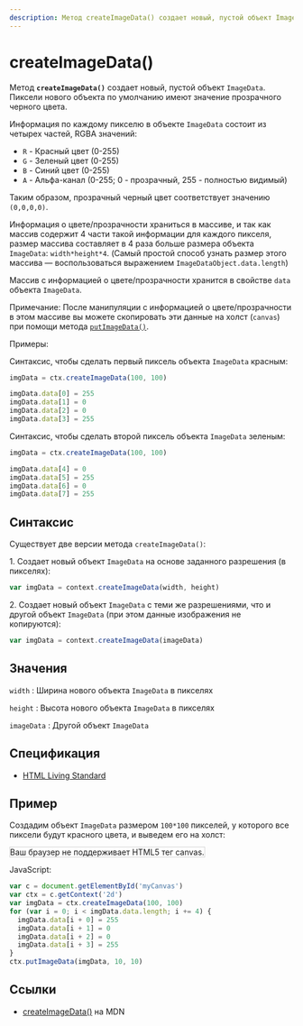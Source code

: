 ```yaml
---
description: Метод createImageData() создает новый, пустой объект ImageData. Пиксели нового объекта по умолчанию имеют значение прозрачного черного цвета
---
```


# createImageData()

Метод **`createImageData()`** создает новый, пустой объект `ImageData`. Пиксели нового объекта по умолчанию имеют значение прозрачного черного цвета.

Информация по каждому пикселю в объекте `ImageData` состоит из четырех частей, RGBA значений:

- `R` - Красный цвет (0-255)
- `G` - Зеленый цвет (0-255)
- `B` - Синий цвет (0-255)
- `A` - Альфа-канал (0-255; 0 - прозрачный, 255 - полностью видимый)

Таким образом, прозрачный черный цвет соответствует значению `(0,0,0,0)`.

Информация о цвете/прозрачности храниться в массиве, и так как массив содержит 4 части такой информации для каждого пикселя, размер массива составляет в 4 раза больше размера объекта `ImageData`: `width*height*4`. (Самый простой способ узнать размер этого массива — воспользоваться выражением `ImageDataObject.data.length`)

Массив с информацией о цвете/прозрачности хранится в свойстве `data` объекта `ImageData`.

Примечание: После манипуляции с информацией о цвете/прозрачности в этом массиве вы можете скопировать эти данные на холст (`canvas`) при помощи метода [`putImageData()`](<putimagedata().md>).

Примеры:

Синтаксис, чтобы сделать первый пиксель объекта `ImageData` красным:

```js
imgData = ctx.createImageData(100, 100)

imgData.data[0] = 255
imgData.data[1] = 0
imgData.data[2] = 0
imgData.data[3] = 255
```

Синтаксис, чтобы сделать второй пиксель объекта `ImageData` зеленым:

```js
imgData = ctx.createImageData(100, 100)

imgData.data[4] = 0
imgData.data[5] = 255
imgData.data[6] = 0
imgData.data[7] = 255
```

## Синтаксис

Существует две версии метода `createImageData()`:

1.&nbsp;Создает новый объект `ImageData` на основе заданного разрешения (в пикселях):

```js
var imgData = context.createImageData(width, height)
```

2.&nbsp;Создает новый объект `ImageData` с теми же разрешениями, что и другой объект `ImageData` (при этом данные изображения не копируются):

```js
var imgData = context.createImageData(imageData)
```

## Значения

`width`
: Ширина нового объекта `ImageData` в пикселях

`height`
: Высота нового объекта `ImageData` в пикселях

`imageData`
: Другой объект `ImageData`

## Спецификация

- [HTML Living Standard](https://html.spec.whatwg.org/multipage/canvas.html#dom-context-2d-createimagedata)

## Пример

Создадим объект `ImageData` размером `100*100` пикселей, у которого все пиксели будут красного цвета, и выведем его на холст:

<canvas id="myCanvas" width="300" height="150" style="border:1px solid #d3d3d3;background:#ffffff;">
Ваш браузер не поддерживает HTML5 тег canvas.
</canvas>
<script>
var c=document.getElementById("myCanvas");
var canvOK=1;
try {c.getContext("2d");}
catch (er) {canvOK=0;}
if (canvOK==1){
var ctx=c.getContext("2d");
var imgData=ctx.createImageData(100,100);
for (var i=0;i<imgData.width*imgData.height*4;i+=4){
imgData.data[i+0]=255;
imgData.data[i+1]=0;
imgData.data[i+2]=0;
imgData.data[i+3]=255;}
ctx.putImageData(imgData,10,10);}
</script>

JavaScript:

```js
var c = document.getElementById('myCanvas')
var ctx = c.getContext('2d')
var imgData = ctx.createImageData(100, 100)
for (var i = 0; i < imgData.data.length; i += 4) {
  imgData.data[i + 0] = 255
  imgData.data[i + 1] = 0
  imgData.data[i + 2] = 0
  imgData.data[i + 3] = 255
}
ctx.putImageData(imgData, 10, 10)
```

## Ссылки

- [createImageData()](https://developer.mozilla.org/ru/docs/Web/API/CanvasRenderingContext2D/createImageData) на MDN
